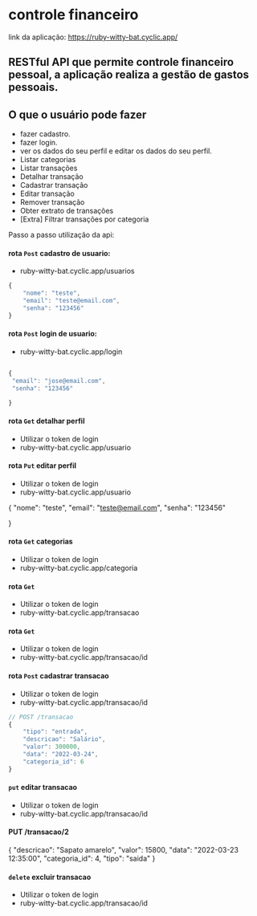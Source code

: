 # controle financeiro
link da aplicação: https://ruby-witty-bat.cyclic.app/

## RESTful API que permite controle financeiro pessoal, a aplicação realiza a gestão de gastos pessoais. 


## O que o usuário pode fazer


- fazer cadastro.
- fazer login.
- ver os dados do seu perfil e editar os dados do seu perfil.
- Listar categorias
- Listar transações
- Detalhar transação
- Cadastrar transação
- Editar transação
- Remover transação
- Obter extrato de transações
- [Extra] Filtrar transações por categoria

Passo a passo utilização da api:

#### rota `Post` cadastro de usuario:
- ruby-witty-bat.cyclic.app/usuarios

```javascript
{
    "nome": "teste",
    "email": "teste@email.com",
    "senha": "123456"
}
```
#### rota `Post` login de usuario:
- ruby-witty-bat.cyclic.app/login
  
```javascript

{
 "email": "jose@email.com",
 "senha": "123456"

}

```

#### rota `Get` detalhar perfil
- Utilizar o token de login
- ruby-witty-bat.cyclic.app/usuario


#### rota `Put` editar perfil
- Utilizar o token de login
- ruby-witty-bat.cyclic.app/usuario
  
{
    "nome": "teste",
    "email": "teste@email.com",
    "senha": "123456"

}
#### rota `Get` categorias
- Utilizar o token de login
- ruby-witty-bat.cyclic.app/categoria

#### rota  `Get` 
- Utilizar o token de login
- ruby-witty-bat.cyclic.app/transacao

#### rota `Get` 
- Utilizar o token de login
- ruby-witty-bat.cyclic.app/transacao/id

#### rota `Post` cadastrar transacao 

- Utilizar o token de login
- ruby-witty-bat.cyclic.app/transacao/id
```javascript
// POST /transacao
{
    "tipo": "entrada",
    "descricao": "Salário",
    "valor": 300000,
    "data": "2022-03-24",
    "categoria_id": 6
}
```

#### `put` editar  transacao

- Utilizar o token de login
- ruby-witty-bat.cyclic.app/transacao/id

#### PUT /transacao/2
{
	"descricao": "Sapato amarelo",
	"valor": 15800,
	"data": "2022-03-23 12:35:00",
	"categoria_id": 4,
	"tipo": "saida"
}


#### `delete` excluir transacao

- Utilizar o token de login
- ruby-witty-bat.cyclic.app/transacao/id










